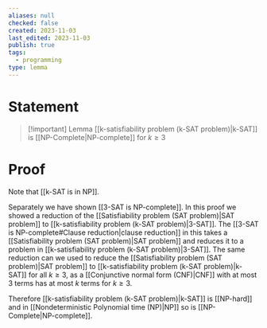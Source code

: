 ```yaml
---
aliases: null
checked: false
created: 2023-11-03
last_edited: 2023-11-03
publish: true
tags:
  - programming
type: lemma
---
```

# Statement

> [!important] Lemma
> [[k-satisfiability problem (k-SAT problem)|k-SAT]] is [[NP-Complete|NP-complete]] for $k \geq 3$

# Proof

Note that [[k-SAT is in NP]].

Separately we have shown [[3-SAT is NP-complete]]. In this proof we showed a reduction of the [[Satisfiability problem (SAT problem)|SAT problem]] to [[k-satisfiability problem (k-SAT problem)|3-SAT]]. The [[3-SAT is NP-complete#Clause reduction|clause reduction]] in this takes a [[Satisfiability problem (SAT problem)|SAT problem]] and reduces it to a problem in [[k-satisfiability problem (k-SAT problem)|3-SAT]]. The same reduction can we used to reduce the [[Satisfiability problem (SAT problem)|SAT problem]] to [[k-satisfiability problem (k-SAT problem)|k-SAT]] for all $k \geq 3$, as a [[Conjunctive normal form (CNF)|CNF]] with at most $3$ terms has at most $k$ terms for $k \geq 3$.

Therefore [[k-satisfiability problem (k-SAT problem)|k-SAT]] is [[NP-hard]] and in [[Nondeterministic Polynomial time (NP)|NP]] so is [[NP-Complete|NP-complete]].

